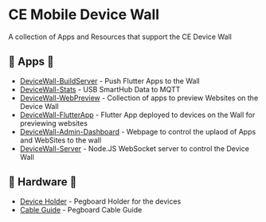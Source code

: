 # CE Mobile Device Wall

A collection of Apps and Resources that support the CE Device Wall

## 📱 Apps 📱

  - [DeviceWall-BuildServer](./devicewall-buildServer) - Push Flutter Apps to the Wall
  - [DeviceWall-Stats](./devicewall-stats) - USB SmartHub Data to MQTT
  - [DeviceWall-WebPreview](./devicewall-webpreview) - Collection of apps to preview Websites on the Device Wall
  - [DeviceWall-FlutterApp](./devicewall-webpreview) - Flutter App deployed to devices on the Wall for previewing websites
  - [DeviceWall-Admin-Dashboard](./devicewall-webpreview/admin-dashboard) - Webpage to control the uplaod of Apps and WebSites to the wall
  - [DeviceWall-Server](./devicewall-webpreview/admin-dashboard) - Node.JS WebSocket server to control the Device Wall


## 🔩 Hardware 🔩
  
  - [Device Holder](./hardware/holder) - Pegboard Holder for the devices
  - [Cable Guide](./hardware/cable-organiser) - Pegboard Cable Guide
  
